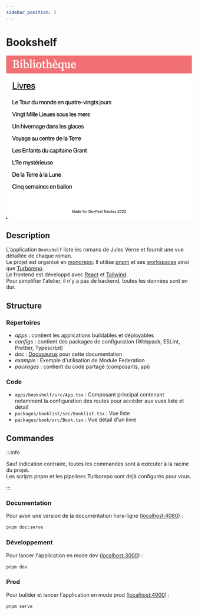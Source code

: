 ```yaml
---
sidebar_position: 2
---
```


# Bookshelf

![Bookshelf](./bookshelf_step_00.png)

## Description

L'application `Bookshelf` liste les romans de Jules Verne et fournit une vue détaillée de chaque roman.  
Le projet est organisé en [monorepo](https://monorepo.tools/). Il utilise [pnpm](https://pnpm.io/) et ses [workspaces](https://pnpm.io/workspaces) ainsi que [Turborepo](https://turborepo.org/).  
Le frontend est développé avec [React](https://reactjs.org/) et [Tailwind](https://tailwindcss.com/).  
Pour simplifier l'atelier, il n'y a pas de backend, toutes les données sont en dur.

## Structure

### Répertoires

- _apps_ : contient les applications buildables et déployables
- _configs_ : contient des packages de configuration (Webpack, ESLint, Prettier, Typescript)
- _doc_ : [Docusaurus](https://docusaurus.io/) pour cette documentation
- _example_ : Exemple d'utilisation de Module Federation
- _packages_ : contient du code partagé (composants, api)

### Code

- `apps/bookshelf/src/App.tsx` : Composant principal contenant notamment la configuration des routes pour accéder aux vues liste et détail
- `packages/booklist/src/Booklist.tsx` : Vue liste
- `packages/book/src/Book.tsx` : Vue détail d'un livre

## Commandes

:::info

Sauf indication contraire, toutes les commandes sont à exécuter à la racine du projet.  
Les scripts pnpm et les pipelines Turborepo sont déjà configurés pour vous.

:::

### Documentation

Pour avoir une version de la documentation hors-ligne ([localhost:4080](http://localhost:4080)) :

```bash
pnpm doc:serve
```

### Développement

Pour lancer l'application en mode dev ([localhost:3000](http://localhost:3000)) :

```bash
pnpm dev
```

### Prod

Pour builder et lancer l'application en mode prod ([localhost:4000](http://localhost:4000)) :

```bash
pnpm serve
```
